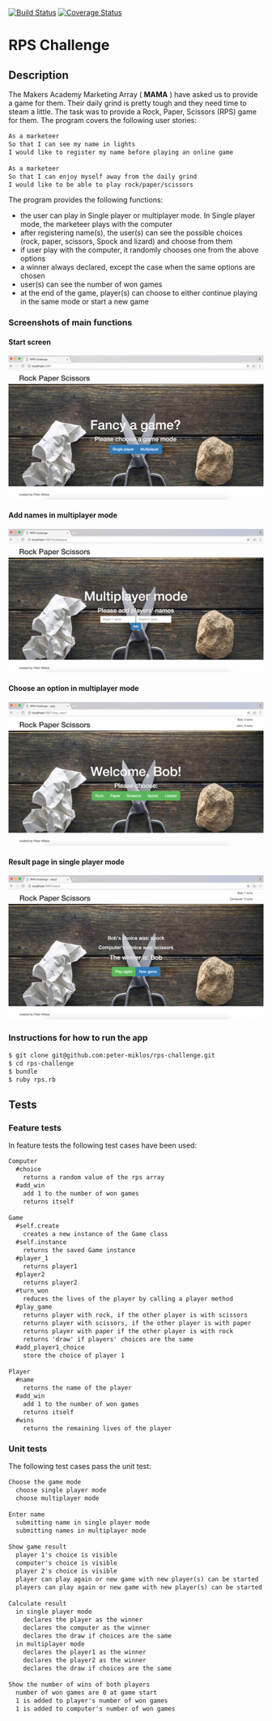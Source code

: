 [![Build Status](https://travis-ci.org/makersacademy/rps-challenge.svg?branch=master)](https://travis-ci.org/makersacademy/rps-challenge)
[![Coverage Status](https://camo.githubusercontent.com/7232f69a10a0bc5595b44af950411307b2e69339/68747470733a2f2f636f766572616c6c732e696f2f6275696c64732f373733393832382f6261646765)](https://camo.githubusercontent.com/7232f69a10a0bc5595b44af950411307b2e69339/68747470733a2f2f636f766572616c6c732e696f2f6275696c64732f373733393832382f6261646765)

RPS Challenge
==================

Description
-------
The Makers Academy Marketing Array ( **MAMA** ) have asked us to provide a game for them. Their daily grind is pretty tough and they need time to steam a little. The task was to provide a Rock, Paper, Scissors (RPS) game for them. The program covers the following user stories:

```
As a marketeer
So that I can see my name in lights
I would like to register my name before playing an online game

As a marketeer
So that I can enjoy myself away from the daily grind
I would like to be able to play rock/paper/scissors
```
The program provides the following functions:
- the user can play in Single player or multiplayer mode. In Single player mode, the marketeer plays with the computer
- after registering name(s), the user(s) can see the possible choices (rock, paper, scissors, Spock and lizard) and choose from them
- if user play with the computer, it randomly chooses one from the above options
- a winner always declared, except the case when the same options are chosen
- user(s) can see the number of won games
- at the end of the game, player(s) can choose to either continue playing in the same mode or start a new game

### Screenshots of main functions
#### Start screen
![Start screen](img/rps_start_screen.png)

#### Add names in multiplayer mode
![Add names](img/rps_mplayer_add_names.png)

#### Choose an option in multiplayer mode
![Choose an option](img/rps_mplayer_choose_1.png)

#### Result page in single player mode
![Result page](img/rps_splayer_result.png)


### Instructions for how to run the app

```
$ git clone git@github.com:peter-miklos/rps-challenge.git
$ cd rps-challenge
$ bundle
$ ruby rps.rb
```

Tests
-------
### Feature tests
In feature tests the following test cases have been used:
```
Computer
  #choice
    returns a random value of the rps array
  #add_win
    add 1 to the number of won games
    returns itself

Game
  #self.create
    creates a new instance of the Game class
  #self.instance
    returns the saved Game instance
  #player_1
    returns player1
  #player2
    returns player2
  #turn_won
    reduces the lives of the player by calling a player method
  #play_game
    returns player with rock, if the other player is with scissors
    returns player with scissors, if the other player is with paper
    returns player with paper if the other player is with rock
    returns 'draw' if players' choices are the same
  #add_player1_choice
    store the choice of player 1

Player
  #name
    returns the name of the player
  #add_win
    add 1 to the number of won games
    returns itself
  #wins
    returns the remaining lives of the player
```

### Unit tests
The following test cases pass the unit test:
```
Choose the game mode
  choose single player mode
  choose multiplayer mode

Enter name
  submitting name in single player mode
  submitting names in multiplayer mode

Show game result
  player 1's choice is visible
  computer's choice is visible
  player 2's choice is visible
  player can play again or new game with new player(s) can be started
  players can play again or new game with new player(s) can be started

Calculate result
  in single player mode
    declares the player as the winner
    declares the computer as the winner
    declares the draw if choices are the same
  in multiplayer mode
    declares the player1 as the winner
    declares the player2 as the winner
    declares the draw if choices are the same

Show the number of wins of both players
  number of won games are 0 at game start
  1 is added to player's number of won games
  1 is added to computer's number of won games
```
